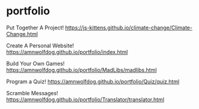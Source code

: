# portfolio

Put Together A Project!
https://js-kittens.github.io/climate-change/Climate-Change.html

Create A Personal Website!
https://amnwolfdog.github.io/portfolio/index.html

Build Your Own Games!
https://amnwolfdog.github.io/portfolio/MadLibs/madlibs.html

Program a Quiz!
https://amnwolfdog.github.io/portfolio/Quiz/quiz.html

Scramble Messages!
https://amnwolfdog.github.io/portfolio/Translator/translator.html
